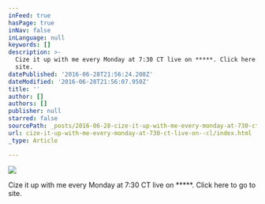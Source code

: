 ```yaml
---
inFeed: true
hasPage: true
inNav: false
inLanguage: null
keywords: []
description: >-
  Cize it up with me every Monday at 7:30 CT live on *****. Click here to go to
  site. 
datePublished: '2016-06-28T21:56:24.208Z'
dateModified: '2016-06-28T21:56:07.950Z'
title: ''
author: []
authors: []
publisher: null
starred: false
sourcePath: _posts/2016-06-28-cize-it-up-with-me-every-monday-at-730-ct-live-on--cl.md
url: cize-it-up-with-me-every-monday-at-730-ct-live-on--cl/index.html
_type: Article

---
```

![](https://the-grid-user-content.s3-us-west-2.amazonaws.com/069045c4-4f16-4664-81d7-d70c09301c31.png)

Cize it up with me every Monday at 7:30 CT live on \*\*\*\*\*. Click here to go to site.